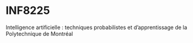 # INF8225
Intelligence artificielle : techniques probabilistes et d’apprentissage de la Polytechnique de Montréal
